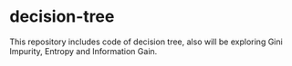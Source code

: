 # decision-tree
This repository includes code of decision tree, also will be exploring Gini Impurity, Entropy and Information Gain.
